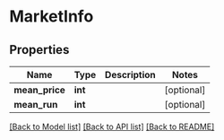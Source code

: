 # MarketInfo

## Properties
Name | Type | Description | Notes
------------ | ------------- | ------------- | -------------
**mean_price** | **int** |  | [optional] 
**mean_run** | **int** |  | [optional] 

[[Back to Model list]](../README.md#documentation-for-models) [[Back to API list]](../README.md#documentation-for-api-endpoints) [[Back to README]](../README.md)


